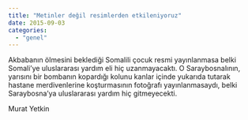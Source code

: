 ```yaml
---
title: "Metinler değil resimlerden etkileniyoruz"
date: 2015-09-03
categories: 
  - "genel"
---
```


Akbabanın ölmesini beklediği Somalili çocuk resmi yayınlanmasa belki Somali’ye uluslararası yardım eli hiç uzanmayacaktı. O Saraybosnalının, yarısını bir bombanın kopardığı kolunu kanlar içinde yukarıda tutarak hastane merdivenlerine koşturmasının fotoğrafı yayınlanmasaydı, belki Saraybosna’ya uluslararası yardım hiç gitmeyecekti.

Murat Yetkin
